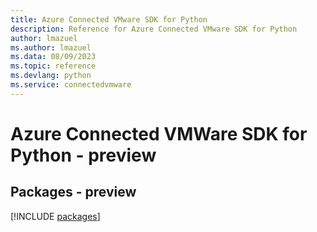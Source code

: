 ```yaml
---
title: Azure Connected VMware SDK for Python
description: Reference for Azure Connected VMware SDK for Python
author: lmazuel
ms.author: lmazuel
ms.data: 08/09/2023
ms.topic: reference
ms.devlang: python
ms.service: connectedvmware
---
```

# Azure Connected VMWare SDK for Python - preview
## Packages - preview
[!INCLUDE [packages](connected-vmware-index.md)]